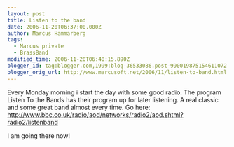 ```yaml
---
layout: post
title: Listen to the band
date: 2006-11-20T06:37:00.000Z
author: Marcus Hammarberg
tags:
  - Marcus private
  - BrassBand
modified_time: 2006-11-20T06:40:15.890Z
blogger_id: tag:blogger.com,1999:blog-36533086.post-990019875154611072
blogger_orig_url: http://www.marcusoft.net/2006/11/listen-to-band.html
---
```


Every Monday morning i start the day with some good radio. The
program Listen To the Bands has their program up for later listening. A
real classic and some great band almost every time. Go here:
<http://www.bbc.co.uk/radio/aod/networks/radio2/aod.shtml?radio2/listenband>

I am going there now!
